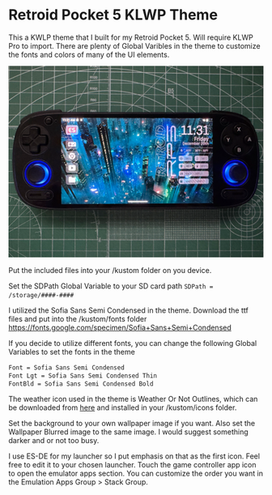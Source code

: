 # Retroid Pocket 5 KLWP Theme
This a KWLP theme that I built for my Retroid Pocket 5. Will require KLWP Pro to import. There are plenty of Global Varibles in the theme to customize the fonts and colors of many of the UI elements.

![Screenshot](/screenshots/screen1.png)

Put the included files into your /kustom folder on you device.

Set the SDPath Global Variable to your SD card path
`SDPath = /storage/####-####`

I utilized the Sofia Sans Semi Condensed in the theme. Download the ttf files and put into the /kustom/fonts folder
https://fonts.google.com/specimen/Sofia+Sans+Semi+Condensed

If you decide to utilize different fonts, you can change the following Global Variables to set the fonts in the theme
```
Font = Sofia Sans Semi Condensed
Font Lgt = Sofia Sans Semi Condensed Thin
FontBld = Sofia Sans Semi Condensed Bold
```

The weather icon used in the theme is Weather Or Not Outlines, which can be downloaded from [here](https://drive.google.com/drive/folders/1SDfeAWcp-qagMtuHrtMyrwqPETvu_M9L) and installed in your /kustom/icons folder.

Set the background to your own wallpaper image if you want. Also set the Wallpaper Blurred image to the same image. I would suggest something darker and or not too busy.

I use ES-DE for my launcher so I put emphasis on that as the first icon. Feel free to edit it to your chosen launcher. Touch the game controller app icon to open the emulator apps section. You can customize the order you want in the Emulation Apps Group > Stack Group.
